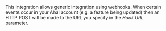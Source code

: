 This integration allows generic integration using webhooks. When certain events 
occur in your Aha! account (e.g. a feature being updated) then an HTTP
POST will be made to the URL you specify in the _Hook URL_ parameter.